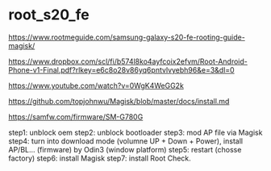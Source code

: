 # root_s20_fe

https://www.rootmeguide.com/samsung-galaxy-s20-fe-rooting-guide-magisk/

https://www.dropbox.com/scl/fi/b574l8ko4ayfcoix2efvm/Root-Android-Phone-v1-Final.pdf?rlkey=e6c8o28v86yq6pntvlvyebh96&e=3&dl=0

https://www.youtube.com/watch?v=0WgK4WeGG2k

https://github.com/topjohnwu/Magisk/blob/master/docs/install.md

https://samfw.com/firmware/SM-G780G

step1: unblock oem
step2: unblock bootloader
step3: mod AP file via Magisk
step4: turn into download mode (volumne UP + Down + Power), install AP/BL... (firmware) by Odin3 (window platform)
step5: restart (chosse factory)
step6: install Magisk
step7: install Root Check.
